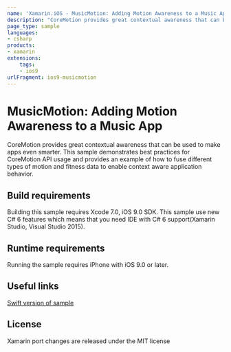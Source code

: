 ```yaml
---
name: 'Xamarin.iOS - MusicMotion: Adding Motion Awareness to a Music App'
description: "CoreMotion provides great contextual awareness that can be used to make apps even smarter. This sample demonstrates best practices (iOS9)"
page_type: sample
languages:
- csharp
products:
- xamarin
extensions:
    tags:
    - ios9
urlFragment: ios9-musicmotion
---
```

# MusicMotion: Adding Motion Awareness to a Music App

CoreMotion provides great contextual awareness that can be used to make apps even smarter. This sample demonstrates best practices for CoreMotion API usage and provides an example of how to fuse different types of motion and fitness data to enable context aware application behavior.

## Build requirements

Building this sample requires Xcode 7.0, iOS 9.0 SDK. This sample use new C# 6 features which means that you need IDE with C# 6 support(Xamarin Studio, Visual Studio 2015).

## Runtime requirements

Running the sample requires iPhone with iOS 9.0 or later.

## Useful links

[Swift version of sample](https://developer.apple.com/library/prerelease/ios/samplecode/MusicMotion/Introduction/Intro.html#//apple_ref/doc/uid/TP40016160)

## License

Xamarin port changes are released under the MIT license
